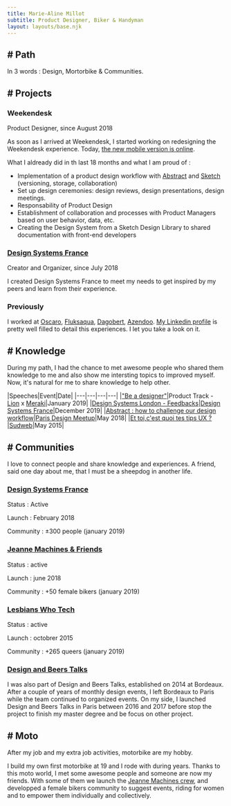```yaml
---
title: Marie-Aline Millot
subtitle: Product Designer, Biker & Handyman
layout: layouts/base.njk
---
```

## # Path
In 3 words : Design, Mortorbike & Communities.

## # Projects
### Weekendesk
Product Designer, since August 2018

As soon as I arrived at Weekendesk, I started working on redesigning the Weekendesk experience.
Today, [the new mobile version is online](http://m.weekendesk.fr).

What I aldready did in th last 18 months and what I am proud of :
- Implementation of a product design workflow with [Abstract](https://www.goabstract.com/) and [Sketch](https://sketchapp.com) (versioning, storage, collaboration)
- Set up design ceremonies: design reviews, design presentations, design meetings.
- Responsability of Product Design
- Establishment of collaboration and processes with Product Managers based on user behavior, data, etc.
- Creating the Design System from a Sketch Design Library to shared documentation with front-end developers

### [Design Systems France](https://designsystems.fr/)

Creator and Organizer, since July 2018

I created Design Systems France to meet my needs to get inspired by my peers and learn from their experience.

### Previously
I worked at [Oscaro](https://www.oscaro.com/), [Fluksaqua](https://www.fluksaqua.com/fr/), [Dagobert](https://www.dagobert.com/), [Azendoo](https://www.azendoo.com/fr).
[My Linkedin profile](https://fr.linkedin.com/in/mariealine) is pretty well filled to detail this experiences. I let you take a look on it.

## # Knowledge
During my path, I had the chance to met awesome people who shared them knowledge to me and also show me intersting topics to improved myself.
Now, it's natural for me to share knowledge to help other.

|Speeches|Event|Date|
|---|---|---|---|
|["Be a designer"](https://medium.com/join-lion/lion-lance-une-formation-pour-devenir-product-owner-b00b71ba5ab5)|Product Track - [Lion](https://joinlion.co/) x [Meraki](https://www.linkedin.com/in/barbaravogel23/)|January 2019|
|[Design Systems London - Feedbacks](https://www.youtube.com/watch?v=0gTpSXvdhfw)|[Design Systems France](http://designsystems.fr)|December 2019|
|[Abstract : how to challenge our design workflow](https://www.youtube.com/watch?v=SDCzTAJkSNE&t=49s)|[Paris Design Meetup](https://www.meetup.com/fr-FR/Paris-Dribbble-Meetup/)|May 2018|
|[Et toi,c'est quoi tes tips UX ?](https://vimeo.com/136018444)|[Sudweb](https://sudweb.fr/)|May 2015|


## # Communities
I love to connect people and share knowledge and experiences. A friend, said one day about me, that I must be a sheepdog in another life.

### [Design Systems France](https://designsystems.fr/)
Status : Active

Launch : February 2018

Community : ±300 people (january 2019)

### [Jeanne Machines & Friends](https://www.facebook.com/groups/675827186111545/)
Status : active

Launch : june 2018

Community : +50 female bikers (january 2019)

### [Lesbians Who Tech](https://www.facebook.com/LWhoTechParis/)
Status : active

Launch : octobrer 2015

Community : +265 queers  (january 2019)

### [Design and Beers Talks](http://dbtalks.org/)
I was also part of Design and Beers Talks, established on 2014 at Bordeaux. After a couple of years of monthly design events, I left Bordeaux to Paris while the team continued to organized events. On my side, I launched Design and Beers Talks in Paris between 2016 and 2017 before stop the project to finish my master degree and be focus on other project.

## # Moto
After my job and my extra job activities, motorbike are my hobby. 

I build my own first motorbike at 19 and I rode with during years. Thanks to this moto world, I met some awesome people and someone are now my friends. With some of them we launch the [Jeanne Machines crew](https://www.instagram.com/jeannemachines/), and developped a female bikers community to suggest events, riding for women and to empower them individually and collectively.
